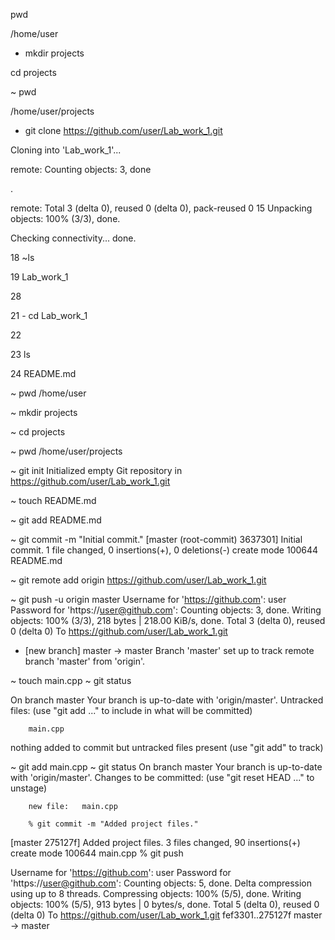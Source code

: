 pwd

/home/user

- mkdir projects

cd projects

~ pwd

/home/user/projects



- git clone https://github.com/user/Lab_work_1.git

 Cloning into 'Lab_work_1'...

 remote: Counting objects: 3, done

.

 remote: Total 3 (delta 0), reused 0 (delta 0), pack-reused 0 15 Unpacking objects: 100% (3/3), done.

 Checking connectivity... done.



18 ~ls

19 Lab_work_1

28

21 - cd Lab_work_1

22

23 ls

24 README.md


~ pwd
/home/user

~ mkdir projects

~ cd projects

~ pwd
/home/user/projects

~ git init
Initialized empty Git repository in https://github.com/user/Lab_work_1.git

~ touch README.md

~ git add README.md

~ git commit -m "Initial commit."
[master (root-commit) 3637301] Initial commit.
 1 file changed, 0 insertions(+), 0 deletions(-)
 create mode 100644 README.md

~ git remote add origin https://github.com/user/Lab_work_1.git

~ git push -u origin master
Username for 'https://github.com': user
Password for 'https://user@github.com': 
Counting objects: 3, done.
Writing objects: 100% (3/3), 218 bytes | 218.00 KiB/s, done.
Total 3 (delta 0), reused 0 (delta 0)
To https://github.com/user/Lab_work_1.git
 * [new branch]      master -> master
Branch 'master' set up to track remote branch 'master' from 'origin'.


~ touch main.cpp
~ git status

On branch master
Your branch is up-to-date with 'origin/master'.
Untracked files:
  (use "git add <file>..." to include in what will be committed)

        main.cpp

nothing added to commit but untracked files present (use "git add" to track)

~ git add main.cpp
~ git status
On branch master
Your branch is up-to-date with 'origin/master'.
Changes to be committed:
  (use "git reset HEAD <file>..." to unstage)

        new file:   main.cpp

        % git commit -m "Added project files."
[master 275127f] Added project files.
 3 files changed, 90 insertions(+)
 create mode 100644 main.cpp
 % git push

Username for 'https://github.com': user
Password for 'https://user@github.com': 
Counting objects: 5, done.
Delta compression using up to 8 threads.
Compressing objects: 100% (5/5), done.
Writing objects: 100% (5/5), 913 bytes | 0 bytes/s, done.
Total 5 (delta 0), reused 0 (delta 0)
To https://github.com/user/Lab_work_1.git
   fef3301..275127f  master -> master


